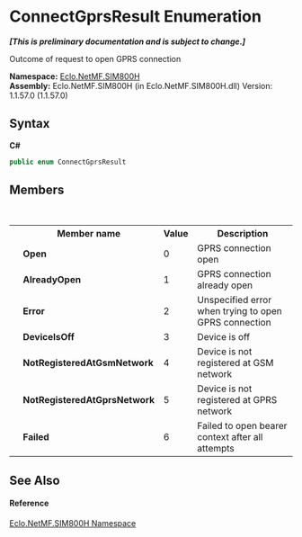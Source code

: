 # ConnectGprsResult Enumeration
 _**\[This is preliminary documentation and is subject to change.\]**_

Outcome of request to open GPRS connection

**Namespace:**&nbsp;<a href="N_Eclo_NetMF_SIM800H">Eclo.NetMF.SIM800H</a><br />**Assembly:**&nbsp;Eclo.NetMF.SIM800H (in Eclo.NetMF.SIM800H.dll) Version: 1.1.57.0 (1.1.57.0)

## Syntax

**C#**<br />
``` C#
public enum ConnectGprsResult
```


## Members
&nbsp;<table><tr><th></th><th>Member name</th><th>Value</th><th>Description</th></tr><tr><td /><td target="F:Eclo.NetMF.SIM800H.ConnectGprsResult.Open">**Open**</td><td>0</td><td>GPRS connection open</td></tr><tr><td /><td target="F:Eclo.NetMF.SIM800H.ConnectGprsResult.AlreadyOpen">**AlreadyOpen**</td><td>1</td><td>GPRS connection already open</td></tr><tr><td /><td target="F:Eclo.NetMF.SIM800H.ConnectGprsResult.Error">**Error**</td><td>2</td><td>Unspecified error when trying to open GPRS connection</td></tr><tr><td /><td target="F:Eclo.NetMF.SIM800H.ConnectGprsResult.DeviceIsOff">**DeviceIsOff**</td><td>3</td><td>Device is off</td></tr><tr><td /><td target="F:Eclo.NetMF.SIM800H.ConnectGprsResult.NotRegisteredAtGsmNetwork">**NotRegisteredAtGsmNetwork**</td><td>4</td><td>Device is not registered at GSM network</td></tr><tr><td /><td target="F:Eclo.NetMF.SIM800H.ConnectGprsResult.NotRegisteredAtGprsNetwork">**NotRegisteredAtGprsNetwork**</td><td>5</td><td>Device is not registered at GPRS network</td></tr><tr><td /><td target="F:Eclo.NetMF.SIM800H.ConnectGprsResult.Failed">**Failed**</td><td>6</td><td>Failed to open bearer context after all attempts</td></tr></table>

## See Also


#### Reference
<a href="N_Eclo_NetMF_SIM800H">Eclo.NetMF.SIM800H Namespace</a><br />